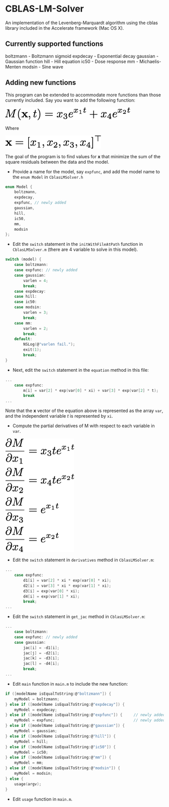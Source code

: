 # CBLAS-LM-Solver

An implementation of the Levenberg-Marquardt algorithm using the cblas library included in the Accelerate framework (Mac OS X).

## Currently supported functions

boltzmann - Boltzmann sigmoid
expdecay  - Exponential decay
gaussian  - Gaussian function
hill      - Hill equation
ic50      - Dose response
mm        - Michaelis-Menten
modsin    - Sine wave


## Adding new functions

This program can be extended to accommodate more functions than those currently included.
Say you want to add the following function:

![model](images/model.png)

Where

![params](images/params.png)

The goal of the program is to find values for **x** that minimize the sum of the square residuals between the data and the model.

* Provide a name for the model, say `expfunc`, and add the model name to the `enum Model` in `CblasLMSolver.h`

```c
enum Model {
    boltzmann,
    expdecay,
    expfunc, // newly added
    gaussian,
    hill,
    ic50,
    mm,
    modsin
};
```

* Edit the `switch` statement in the `initWithFileAtPath` function in `CblasLMSolver.m` (there are 4 variable to solve in this model).

```c
switch (model) {
    case boltzmann:
    case expfunc: // newly added
    case gaussian:
        varlen = 4;
        break;
    case expdecay:
    case hill:
    case ic50:
    case modsin:
        varlen = 3;
        break;
    case mm:
        varlen = 2;
        break;
    default:
        NSLog(@"varlen fail.");
        exit(1);
        break;
}
```

* Next, edit the `switch` statement in the `equation` method in this file:

```c
...
    case expfunc:
        m[i] = var[2] * exp(var[0] * xi) + var[3] * exp(var[2] * t);
        break
...
```
Note that the **x** vector of the equation above is represented as the array `var`, and the independent variable _t_ is represented by `xi`.

* Compute the partial derivatives of M with respect to each variable in `var`.

![derivatives](images/derivatives.png)

* Edit the `switch` statement in `derivatives` method in `CblasLMSolver.m`:

```c
...
    case expfunc:
        d1[i] = var[2] * xi * exp(var[0] * xi);
        d2[i] = var[3] * xi * exp(var[1] * xi);
        d3[i] = exp(var[0] * xi);
        d4[i] = exp(var[1] * xi);
        break;
...
```

* Edit the `switch` statement in `get_jac` method in `CblasLMSolver.m`:

```c
...
    case boltzmann:
    case expfunc: // newly added
    case gaussian:
        jac[i] = -d1[i];
        jac[j] = -d2[i];
        jac[k] = -d3[i];
        jac[l] = -d4[i];
        break;
...
```

* Edit `main` function in `main.m` to include the new function:

```c
if ([modelName isEqualToString:@"boltzmann"]) {
    myModel = boltzmann;
} else if ([modelName isEqualToString:@"expdecay"]) {
    myModel = expdecay;
} else if ([modelName isEqualToString:@"expfunc"]) {     // newly added
    myModel = expfunc;                                   // newly added
} else if ([modelName isEqualToString:@"gaussian"]) {
    myModel = gaussian;
} else if ([modelName isEqualToString:@"hill"]) {
    myModel = hill;
} else if ([modelName isEqualToString:@"ic50"]) {
    myModel = ic50;
} else if ([modelName isEqualToString:@"mm"]) {
    myModel = mm;
} else if ([modelName isEqualToString:@"modsin"]) {
    myModel = modsin;
} else {
    usage(argv);
}
```

* Edit `usage` function in `main.m`.
